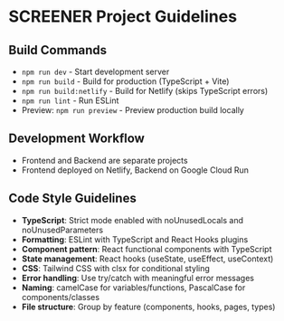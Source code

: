 # SCREENER Project Guidelines

## Build Commands
- `npm run dev` - Start development server
- `npm run build` - Build for production (TypeScript + Vite)
- `npm run build:netlify` - Build for Netlify (skips TypeScript errors)
- `npm run lint` - Run ESLint
- Preview: `npm run preview` - Preview production build locally

## Development Workflow
- Frontend and Backend are separate projects
- Frontend deployed on Netlify, Backend on Google Cloud Run

## Code Style Guidelines
- **TypeScript**: Strict mode enabled with noUnusedLocals and noUnusedParameters
- **Formatting**: ESLint with TypeScript and React Hooks plugins
- **Component pattern**: React functional components with TypeScript
- **State management**: React hooks (useState, useEffect, useContext)
- **CSS**: Tailwind CSS with clsx for conditional styling
- **Error handling**: Use try/catch with meaningful error messages
- **Naming**: camelCase for variables/functions, PascalCase for components/classes
- **File structure**: Group by feature (components, hooks, pages, types)